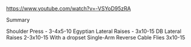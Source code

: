 
https://www.youtube.com/watch?v=-VSYoD95zRA

Summary

Shoulder Press - 3-4x5-10
Egyptian Lateral Raises - 3x10-15
DB Lateral Raises 2-3x10-15
	With a dropset
Single-Arm Reverse Cable Flies 3x10-15
